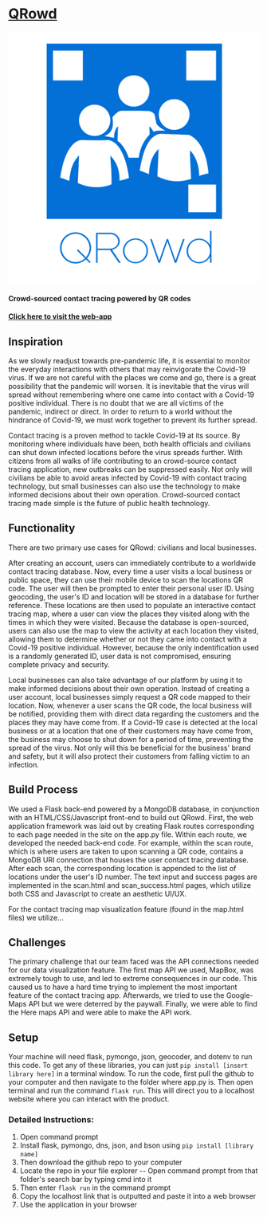 # [QRowd](https://qrowdapp.herokuapp.com/)
![Logo.png](/static/images/qrowdlogo.png)
#### Crowd-sourced contact tracing powered by QR codes
#### [Click here to visit the web-app](https://qrowdapp.herokuapp.com/)

## Inspiration
As we slowly readjust towards pre-pandemic life, it is essential to monitor the everyday interactions with others that may reinvigorate the Covid-19 virus. If we are not careful with the places we come and go, there is a great possibility that the pandemic will worsen. It is inevitable that the virus will spread without remembering where one came into contact with a Covid-19 positive individual. There is no doubt that we are all victims of the pandemic, indirect or direct. In order to return to a world without the hindrance of Covid-19, we must work together to prevent its further spread.

Contact tracing is a proven method to tackle Covid-19 at its source. By monitoring where individuals have been, both health officials and civilians can shut down infected locations before the virus spreads further. With citizens from all walks of life contributing to an crowd-source contact tracing application, new outbreaks can be suppressed easily. Not only will civilians be able to avoid areas infected by Covid-19 with contact tracing technology, but small businesses can also use the technology to make informed decisions about their own operation. Crowd-sourced contact tracing made simple is the future of public health technology.

## Functionality
There are two primary use cases for QRowd: civilians and local businesses.

After creating an account, users can immediately contribute to a worldwide contact tracing database. Now, every time a user visits a local business or public space, they can use their mobile device to scan the locations QR code. The user will then be prompted to enter their personal user ID. Using geocoding, the user's ID and location will be stored in a database for further reference. These locations are then used to populate an interactive contact tracing map, where a user can view the places they visited along with the times in which they were visited. Because the database is open-sourced, users can also use the map to view the activity at each location they visited, allowing them to determine whether or not they came into contact with a Covid-19 positive individual. However, because the only indentification used is a randomly generated ID, user data is not compromised, ensuring complete privacy and security.

Local businesses can also take advantage of our platform by using it to make informed decisions about their own operation. Instead of creating a user account, local businesses simply request a QR code mapped to their location. Now, whenever a user scans the QR code, the local business will be notified, providing them with direct data regarding the customers and the places they may have come from. If a Covid-19 case is detected at the local business or at a location that one of their customers may have come from, the business may choose to shut down for a period of time, preventing the spread of the virus. Not only will this be beneficial for the business' brand and safety, but it will also protect their customers from falling victim to an infection.

## Build Process
We used a Flask back-end powered by a MongoDB database, in conjunction with an HTML/CSS/Javascript front-end to build out QRowd. First, the web application framework was laid out by creating Flask routes corresponding to each page needed in the site on the app.py file. Within each route, we developed the needed back-end code. For example, within the scan route, which is where users are taken to upon scanning a QR code, contains a MongoDB URI connection that houses the user contact tracing database. After each scan, the corresponding location is appended to the list of locations under the user's ID number. The text input and success pages are implemented in the scan.html and scan_success.html pages, which utilize both CSS and Javascript to create an aesthetic UI/UX.

For the contact tracing map visualization feature (found in the map.html files) we utilize...

## Challenges
The primary challenge that our team faced was the API connections needed for our data visualization feature. The first map API we used, MapBox, was extremely tough to use, and led to extreme consequences in our code. This caused us to have a hard time trying to implement the most important feature of the contact tracing app. Afterwards, we tried to use the Google-Maps API but we were deterred by the paywall. Finally, we were able to find the Here maps API and were able to make the API work.

## Setup
Your machine will need flask, pymongo, json, geocoder, and dotenv to run this code. To get any of these libraries, you can just `pip install [insert library here]` in a terminal window. To run the code, first pull the github to your computer and then navigate to the folder where app.py is. Then open terminal and run the command `flask run`. This will direct you to a localhost website where you can interact with the product.

### Detailed Instructions:
1. Open command prompt
2. Install flask, pymongo, dns, json, and bson using `pip install [library name]`
3. Then download the github repo to your computer
4. Locate the repo in your file explorer
   -- Open command prompt from that folder's search bar by typing cmd into it
5. Then enter `flask run` in the command prompt
6. Copy the localhost link that is outputted and paste it into a web browser
7. Use the application in your browser
